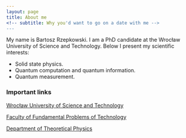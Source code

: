 ```yaml
---
layout: page
title: About me
<!-- subtitle: Why you'd want to go on a date with me -->
---
```


My name is Bartosz Rzepkowski. I am a PhD candidate at the Wrocław University of Science and Technology.
Below I present my scientific interests:
- Solid state physics.
- Quantum computation and quantum information.
- Quantum measurement.

### Important links

[Wrocław University of Science and Technology](http://pwr.edu.pl/en/)

[Faculty of Fundamental Problems of Technology](http://wppt.pwr.edu.pl/)

[Department of Theoretical Physics](http://www.kft.pwr.edu.pl/)
